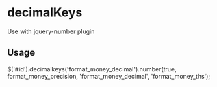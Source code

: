 decimalKeys
===========

Use with jquery-number plugin

Usage
-----

  $('#id').decimalkeys('format_money_decimal').number(true, format_money_precision, 'format_money_decimal', 'format_money_ths');
